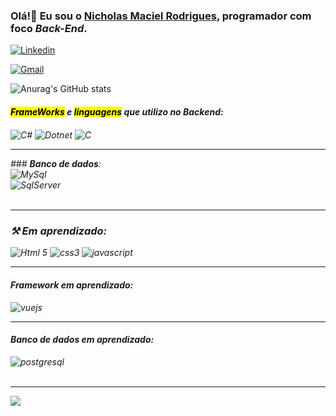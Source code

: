 ### Olá!👋 Eu sou o <ins><strong>Nicholas Maciel Rodrigues</strong></ins>, programador com foco <em>Back-End</em>.

[![Linkedin](https://img.shields.io/badge/LinkedIn-0077B5?style=for-the-badge&logo=linkedin&logoColor=white)](https://www.linkedin.com/in/nicholas-maciel-rodrigues-521528256/)

[![Gmail](https://img.shields.io/badge/Gmail-D14836?style=for-the-badge&logo=gmail&logoColor=white)](https://mail.google.com/mail/u/0/#inbox?compose=DmwnWstwNjpQnQqCjTDvXhdbRHxspNTkpNJqZjwmcMnnxCvgbjSGHFNcsFtnbrQpZskmwvxWXGgg)


![Anurag's GitHub stats](https://github-readme-stats.vercel.app/api?username=Enisch&show_icons=true&theme=tokyonight)


#### <em><mark>FrameWorks</mark> e <mark>linguagens</mark><em> que utilizo no Backend:
<div style="display": inline_block>
    <img align=center alt="C#" src = "https://img.shields.io/badge/C%23-239120?style=for-the-badge&logo=c-sharp&logoColor=white" />
    <img align=center alt="Dotnet" src = "https://img.shields.io/badge/.NET-5C2D91?style=for-the-badge&logo=.net&logoColor=white"/>
     <img align=center alt="C" src = "https://img.shields.io/badge/C-00599C?style=for-the-badge&logo=c&logoColor=white"/>
</div>
<hr>
### <strong>Banco de dados</strong>:
<div style="display": inline_block>
    <img align=center alt="MySql" src = "https://img.shields.io/badge/MySQL-00000F?style=for-the-badge&logo=mysql&logoColor=white"><br>
    <img align=center alt="SqlServer" src = "https://img.shields.io/badge/Microsoft%20SQL%20Server-CC2927.svg?style=for-the-badge&logo=Microsoft-SQL-Server&logoColor=white">
</div>
<br>
<hr>
<h3>&#9874; <em><strong>Em aprendizado:</strong></em></h3>
<div>    
<img src="https://img.shields.io/badge/HTML5-E34F26?style=for-the-badge&logo=html5&logoColor=white" alt="Html 5">
<img src="https://img.shields.io/badge/CSS3-1572B6?style=for-the-badge&logo=css3&logoColor=white" alt="css3">
<img src="https://img.shields.io/badge/JavaScript-323330?style=for-the-badge&logo=javascript&logoColor=F7DF1E" alt="javascript">
    
<br>  
<hr>
<h4>Framework em aprendizado:</h4>
<img src="https://img.shields.io/badge/vuejs-%2335495e.svg?style=for-the-badge&logo=vuedotjs&logoColor=%234FC08D" alt="vuejs">

<br>
<hr>

<h4>Banco de dados em aprendizado:</h4>
<img src="https://img.shields.io/badge/postgres-%23316192.svg?style=for-the-badge&logo=postgresql&logoColor=white" alt="postgresql">
</div>

<br>
<hr>
<a href="https://leetcode.com/u/Enisch/" target="_blank">
  <img src="https://img.shields.io/badge/LeetCode-000000?style=for-the-badge&logo=LeetCode&logoColor=#d16c06"/>
</a>



